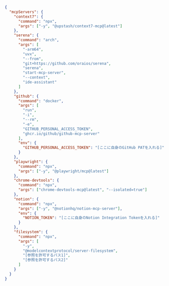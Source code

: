 <!--
macOS/Linux: ~/.codeium/windsurf/mcp-hub-mcp.json
Windows: %APPDATA%\Codeium\windsurf\mcp-hub-mcp.json
-->
<!--
  注意:
  - filesystemは脆弱性修正版(≥0.6.4)を必須、serenaは企業非推奨／個人は強ハードニング下のみ。
  - このファイルは mcp-hub が管理する実際のMCPサーバー定義です
  - Windsurf の 100 ツール制限を回避するため mcp-hub-mcp を使用しています
  - [参照を許可するパス] などは実際の値に置き換えてください
  - Apple Silicon (ARM64) 環境で serena を動作させるため arch -arm64 を使用
  - 環境変数は各自で設定してください（GitHub PAT, Notion Token など）
-->

```json
{
  "mcpServers": {
    "context7": {
      "command": "npx",
      "args": ["-y", "@upstash/context7-mcp@latest"]
    },
    "serena": {
      "command": "arch",
      "args": [
        "-arm64",
        "uvx",
        "--from",
        "git+https://github.com/oraios/serena",
        "serena",
        "start-mcp-server",
        "--context",
        "ide-assistant"
      ]
    },
    "github": {
      "command": "docker",
      "args": [
        "run",
        "-i",
        "--rm",
        "-e",
        "GITHUB_PERSONAL_ACCESS_TOKEN",
        "ghcr.io/github/github-mcp-server"
      ],
      "env": {
        "GITHUB_PERSONAL_ACCESS_TOKEN": "[ここに自身のGitHub PATを入れる]"
      }
    },
    "playwright": {
      "command": "npx",
      "args": ["-y", "@playwright/mcp@latest"]
    },
    "chrome-devtools": {
      "command": "npx",
      "args": ["chrome-devtools-mcp@latest", "--isolated=true"]
    },
    "notion": {
      "command": "npx",
      "args": ["-y", "@notionhq/notion-mcp-server"],
      "env": {
        "NOTION_TOKEN": "[ここに自身のNotion Integration Tokenを入れる]"
      }
    },
    "filesystem": {
      "command": "npx",
      "args": [
        "-y",
        "@modelcontextprotocol/server-filesystem",
        "[参照を許可するパス1]",
        "[参照を許可するパス2]"
      ]
    }
  }
}
```
